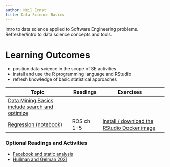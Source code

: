 ```yaml
---
author: Neil Ernst
title: Data Science Basics
---
```


Intro to data science applied to Software Engineering problems. Refresher/intro to data science concepts and tools. 

# Learning Outcomes

- position data science in the scope of SE activities
- install and use the R programming language and RStudio
- refresh knowledge of basic statistical approaches

| Topic                                                                               | Readings   | Exercises                                                      |     |
| ----------------------------------------------------------------------------------- | ---------- | -------------------------------------------------------------- | --- |
| [Data Mining Basics include search and optimize](../../src/dm_basics/dm_basics.Rmd) |            |                                                                |     |
| [Regression (notebook)](regression.qmd)                                             | ROS ch 1-5 | [install / download the RStudio Docker image](docker-image.md) |     |

### Optional Readings and Activities

* [Facebook and static analysis](https://research.fb.com/wp-content/uploads/2018/05/from-start-ups-to-scale-ups-opportunities-and-open-problems-for-static-and-dynamic-program-analysis.pdf)
* [Hullman and Gelman 2021](https://hdsr.mitpress.mit.edu/pub/w075glo6/release/3?readingCollection=c6a3a10e)


